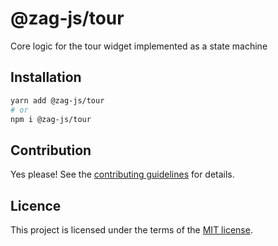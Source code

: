 # @zag-js/tour

Core logic for the tour widget implemented as a state machine

## Installation

```sh
yarn add @zag-js/tour
# or
npm i @zag-js/tour
```

## Contribution

Yes please! See the [contributing guidelines](https://github.com/chakra-ui/zag/blob/main/CONTRIBUTING.md) for details.

## Licence

This project is licensed under the terms of the [MIT license](https://github.com/chakra-ui/zag/blob/main/LICENSE).
